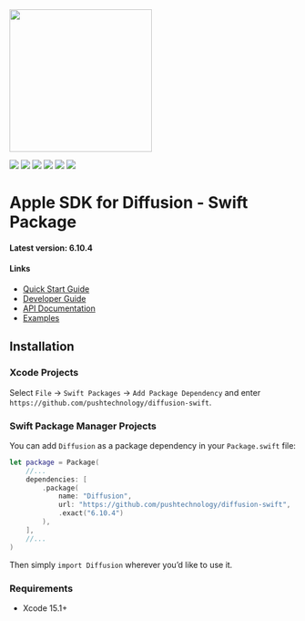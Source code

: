 
<img src="https://docs.pushtechnology.com/docs/6.10.4/manual/html/lib/img/logos/push-new.png" style="width:250px;"/>

<p/>

<p>
    <img src="https://img.shields.io/badge/Swift-5+-F06C33.svg" />
    <img src="https://img.shields.io/badge/iOS-15.0+-865EFC.svg" />
    <img src="https://img.shields.io/badge/iPadOS-15.0+-F65EFC.svg" />
    <img src="https://img.shields.io/badge/macOS-10.15+-179AC8.svg" />
    <img src="https://img.shields.io/badge/tvOS-15.0+-41465B.svg" />
    <a href="https://github.com/apple/swift-package-manager">
      <img src="https://img.shields.io/badge/spm-compatible-brightgreen.svg?style=flat" />
    </a>
</p>


<p align="center">


# Apple SDK for Diffusion - Swift Package

#### Latest version: 6.10.4

#### Links
- <a href="https://docs.pushtechnology.com/quickstart">Quick Start Guide</a>
- <a href="https://docs.pushtechnology.com/docs/6.10.4/manual/html/developerguide/developerguide_overview.html">Developer Guide</a>
- <a href="https://docs.pushtechnology.com/docs/6.10.4/apple">API Documentation</a>
- <a href="https://github.com/pushtechnology/diffusion-examples/tree/6.10/apple">Examples</a>


## Installation

### Xcode Projects

Select `File` -> `Swift Packages` -> `Add Package Dependency` and enter `https://github.com/pushtechnology/diffusion-swift`.


### Swift Package Manager Projects

You can add `Diffusion` as a package dependency in your `Package.swift` file:

```swift
let package = Package(
    //...
    dependencies: [
        .package(
            name: "Diffusion",
            url: "https://github.com/pushtechnology/diffusion-swift",
            .exact("6.10.4")
        ),
    ],
    //...
)
```

Then simply `import Diffusion` wherever you’d like to use it.


### Requirements

- Xcode 15.1+

